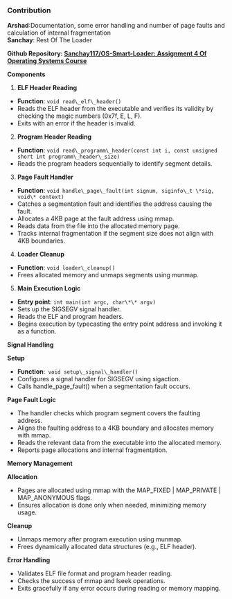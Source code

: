 ﻿### Contribution
**Arshad**:Documentation, some error handling and number of page faults and calculation of internal fragmentation<br/>
**Sanchay**: Rest Of The Loader

**Github Repository: [Sanchay117/OS-Smart-Loader: Assignment 4 Of Operating Systems Course](https://github.com/Sanchay117/OS-Smart-Loader)**

**Components**

1. **ELF Header Reading**
- **Function**: `void read\_elf\_header()`
- Reads the ELF header from the executable and verifies its validity by checking the magic numbers (0x7f, E, L, F).
- Exits with an error if the header is invalid.
2. **Program Header Reading**
- **Function**: `void read\_programm\_header(const int i, const unsigned short int programm\_header\_size)`
- Reads the program headers sequentially to identify segment details.
3. **Page Fault Handler**
- **Function**: `void handle\_page\_fault(int signum, siginfo\_t \*sig, void\* context)`
- Catches a segmentation fault and identifies the address causing the fault.
- Allocates a 4KB page at the fault address using mmap.
- Reads data from the file into the allocated memory page.
- Tracks internal fragmentation if the segment size does not align with 4KB boundaries.
4. **Loader Cleanup**
- **Function**: `void loader\_cleanup()`
- Frees allocated memory and unmaps segments using munmap.
5. **Main Execution Logic**
- **Entry point**: `int main(int argc, char\*\* argv)`
- Sets up the SIGSEGV signal handler.
- Reads the ELF and program headers.
- Begins execution by typecasting the entry point address and invoking it as a function.

**Signal Handling**

**Setup**

- **Function**:` void setup\_signal\_handler()`
- Configures a signal handler for SIGSEGV using sigaction.
- Calls handle\_page\_fault() when a segmentation fault occurs.

**Page Fault Logic**

- The handler checks which program segment covers the faulting address.
- Aligns the faulting address to a 4KB boundary and allocates memory with mmap.
- Reads the relevant data from the executable into the allocated memory.
- Reports page allocations and internal fragmentation.

**Memory Management**

**Allocation**

- Pages are allocated using mmap with the MAP\_FIXED | MAP\_PRIVATE | MAP\_ANONYMOUS flags.
- Ensures allocation is done only when needed, minimizing memory usage.

**Cleanup**

- Unmaps memory after program execution using munmap.
- Frees dynamically allocated data structures (e.g., ELF header).

**Error Handling**

- Validates ELF file format and program header reading.
- Checks the success of mmap and lseek operations.
- Exits gracefully if any error occurs during reading or memory mapping.
